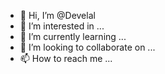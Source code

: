 - 👋 Hi, I’m @Develal
- 👀 I’m interested in ...
- 🌱 I’m currently learning ...
- 💞️ I’m looking to collaborate on ...
- 📫 How to reach me ...

<!---
Develal/Develal is a ✨ special ✨ repository because its `README.md` (this file) appears on your GitHub profile.
You can click the Preview link to take a look at your changes.
--->


